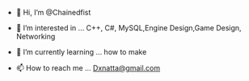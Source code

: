 - 👋 Hi, I’m @Chainedfist
- 👀 I’m interested in ... C++, C#, MySQL,Engine Design,Game Design, Networking
- 🌱 I’m currently learning ... how to make 

- 📫 How to reach me ... Dxnatta@gmail.com

<!---
Chainedfist/Chainedfist is a ✨ special ✨ repository because its `README.md` (this file) appears on your GitHub profile.
You can click the Preview link to take a look at your changes.
--->
